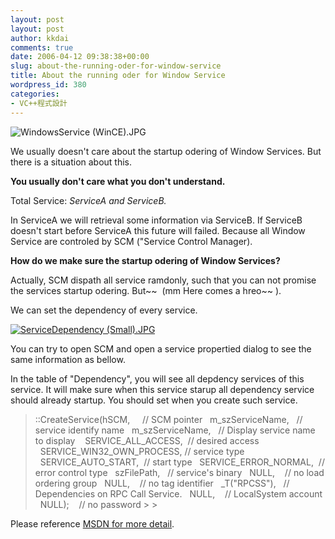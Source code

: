 ```yaml
---
layout: post
layout: post
author: kkdai
comments: true
date: 2006-04-12 09:38:38+00:00
slug: about-the-running-oder-for-window-service
title: About the running oder for Window Service
wordpress_id: 380
categories:
- VC++程式設計
---
```


![WindowsService (WinCE).JPG](http://www.evanlin.com/blog/archives/20060217/WindowsService%20(WinCE).JPG) 

We usually doesn't care about the startup odering of Window Services. But there is a situation about this.

**You usually don't care what you don't understand.**

Total Service: _ServiceA and ServiceB._

In ServiceA we will retrieval some information via ServiceB. If ServiceB doesn't start before ServiceA this future will failed. Because all Window Service are controled by SCM ("Service Control Manager).

**How do we make sure the startup odering of Window Services?**

Actually, SCM dispath all service ramdonly, such that you can not promise the services startup odering. But~~  (mm Here comes a hreo~~ ).

We can set the dependency of every service.

[![ServiceDependency (Small).JPG](http://www.evanlin.com/blog/archives/20060412/ServiceDependency%20(Small)-thumb.JPG)](http://www.evanlin.com/blog/archives/20060412/ServiceDependency%20(Small).JPG)   


You can try to open SCM and open a service propertied dialog to see the same information as bellow.

In the table of "Dependency", you will see all depdency services of this service. It will make sure when this service starup all dependency service should already startup. You should set when you create such service. 

<blockquote>::CreateService(hSCM,     // SCM pointer  
  m_szServiceName,   // service identify name  
  m_szServiceName,   // Display service name to display   
   SERVICE_ALL_ACCESS,  // desired access  
  SERVICE_WIN32_OWN_PROCESS, // service type   
  SERVICE_AUTO_START,  // start type   
  SERVICE_ERROR_NORMAL,  // error control type   
  szFilePath,   // service's binary   
  NULL,    // no load ordering group   
  NULL,    // no tag identifier   
  _T("RPCSS"),   // Dependencies on RPC Call Service.  
  NULL,    // LocalSystem account   
  NULL);    // no password 
> 
> </blockquote>

Please reference [MSDN for more detail](http://msdn.microsoft.com/library/default.asp?url=/library/en-us/dllproc/base/createservice.asp).
